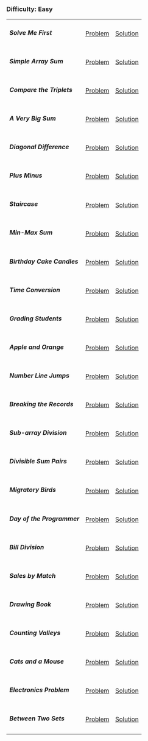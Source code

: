 
<h3>Difficulty: Easy</h3>

<table>
	<tr>
		<td>
			<h5>Solve Me First</h5>
		</td>
		<td>
			<a href="https://www.hackerrank.com/challenges/solve-me-first/problem">Problem</a>
		</td>
		<td>
			<a href="https://github.com/recep-yildirim/HackerRank/blob/master/Problem%20Solving/Easy/SolveMeFirst.java">Solution</a>
		</td>
	</tr>
	<tr>
		<td>
			<h5>Simple Array Sum</h5>
		</td>
		<td>
			<a href="https://www.hackerrank.com/challenges/simple-array-sum/problem">Problem</a>
		</td>
		<td>
			<a href="https://github.com/recep-yildirim/HackerRank/blob/master/Problem%20Solving/Easy/SimpleArraySum.java">Solution</a>
		</td>
	</tr>
	<tr>
		<td>
			<h5>Compare the Triplets</h5>
		</td>
		<td>
			<a href="https://www.hackerrank.com/challenges/compare-the-triplets/problem">Problem</a>
		</td>
		<td>
			<a href="https://github.com/recep-yildirim/HackerRank/blob/master/Problem%20Solving/Easy/CompareTheTriplets.java">Solution</a>
		</td>
	</tr>
	<tr>
		<td>
			<h5>A Very Big Sum</h5>
		</td>
		<td>
			<a href="https://www.hackerrank.com/challenges/a-very-big-sum/problem">Problem</a>
		</td>
		<td>
			<a href="https://github.com/recep-yildirim/HackerRank/blob/master/Problem%20Solving/Easy/AVeryBigSum.java">Solution</a>
		</td>
	</tr>
	<tr>
		<td>
			<h5>Diagonal Difference</h5>
		</td>
		<td>
			<a href="https://www.hackerrank.com/challenges/diagonal-difference/problem">Problem</a>
		</td>
		<td>
			<a href="https://github.com/recep-yildirim/HackerRank/blob/master/Problem%20Solving/Easy/DiagonalDifference.java">Solution</a>
		</td>
	</tr>
	<tr>
		<td>
			<h5>Plus Minus</h5>
		</td>
		<td>
			<a href="https://www.hackerrank.com/challenges/plus-minus/problem">Problem</a>
		</td>
		<td>
			<a href="https://github.com/recep-yildirim/HackerRank/blob/master/Problem%20Solving/Easy/PlusMinus.java">Solution</a>
		</td>
	</tr>
	<tr>
		<td>
			<h5>Staircase</h5>
		</td>
		<td>
			<a href="https://www.hackerrank.com/challenges/staircase/problem">Problem</a>
		</td>
		<td>
			<a href="https://github.com/recep-yildirim/HackerRank/blob/master/Problem%20Solving/Easy/Staircase.java">Solution</a>
		</td>
	</tr>
	<tr>
		<td>
			<h5>Min-Max Sum</h5>
		</td>
		<td>
			<a href="https://www.hackerrank.com/challenges/mini-max-sum/problem">Problem</a>
		</td>
		<td>
			<a href="https://github.com/recep-yildirim/HackerRank/blob/master/Problem%20Solving/Easy/MinMaxSum.java">Solution</a>
		</td>
	</tr>
	<tr>
		<td>
			<h5>Birthday Cake Candles</h5>
		</td>
		<td>
			<a href="https://www.hackerrank.com/challenges/birthday-cake-candles/problem">Problem</a>
		</td>
		<td>
			<a href="https://github.com/recep-yildirim/HackerRank/blob/master/Problem%20Solving/Easy/BirthdayCakeCandles.java">Solution</a>
		</td>
	</tr>
	<tr>
		<td>
			<h5>Time Conversion</h5>
		</td>
		<td>
			<a href="https://www.hackerrank.com/challenges/time-conversion/problem">Problem</a>
		</td>
		<td>
			<a href="https://github.com/recep-yildirim/HackerRank/blob/master/Problem%20Solving/Easy/TimeConversion.java">Solution</a>
		</td>
	</tr>
	<tr>
		<td>
			<h5>Grading Students</h5>
		</td>
		<td>
			<a href="https://www.hackerrank.com/challenges/grading/problem">Problem</a>
		</td>
		<td>
			<a href="https://github.com/recep-yildirim/HackerRank/blob/master/Problem%20Solving/Easy/GradingStudents.java">Solution</a>
		</td>
	</tr>
	<tr>
		<td>
			<h5>Apple and Orange</h5>
		</td>
		<td>
			<a href="https://www.hackerrank.com/challenges/apple-and-orange/problem">Problem</a>
		</td>
		<td>
			<a href="https://github.com/recep-yildirim/HackerRank/blob/master/Problem%20Solving/Easy/AppleAndOrange.java">Solution</a>
		</td>
	</tr>
	<tr>
		<td>
			<h5>Number Line Jumps</h5>
		</td>
		<td>
			<a href="https://www.hackerrank.com/challenges/kangaroo/problem">Problem</a>
		</td>
		<td>
			<a href="https://github.com/recep-yildirim/HackerRank/blob/master/Problem%20Solving/Easy/NumberLineJumps.java">Solution</a>
		</td>
	</tr>
	<tr>
		<td>
			<h5>Breaking the Records</h5>
		</td>
		<td>
			<a href="https://www.hackerrank.com/challenges/breaking-best-and-worst-records/problem">Problem</a>
		</td>
		<td>
			<a href="https://github.com/recep-yildirim/HackerRank/blob/master/Problem%20Solving/Easy/BreakingTheRecords.java">Solution</a>
		</td>
	</tr>
	<tr>
		<td>
			<h5>Sub-array Division</h5>
		</td>
		<td>
			<a href="https://www.hackerrank.com/challenges/the-birthday-bar/problem">Problem</a>
		</td>
		<td>
			<a href="https://github.com/recep-yildirim/HackerRank/blob/master/Problem%20Solving/Easy/SubArrayDivision.java">Solution</a>
		</td>
	</tr>
	<tr>
		<td>
			<h5>Divisible Sum Pairs</h5>
		</td>
		<td>
			<a href="https://www.hackerrank.com/challenges/divisible-sum-pairs/problem">Problem</a>
		</td>
		<td>
			<a href="https://github.com/recep-yildirim/HackerRank/blob/master/Problem%20Solving/Easy/DivisibleSumPairs.java">Solution</a>
		</td>
	</tr>
	<tr>
		<td>
			<h5>Migratory Birds</h5>
		</td>
		<td>
			<a href="https://www.hackerrank.com/challenges/migratory-birds/problem">Problem</a>
		</td>
		<td>
			<a href="https://github.com/recep-yildirim/HackerRank/blob/master/Problem%20Solving/Easy/MigratoryBirds.java">Solution</a>
		</td>
	</tr>
	<tr>
		<td>
			<h5>Day of the Programmer</h5>
		</td>
		<td>
			<a href="https://www.hackerrank.com/challenges/day-of-the-programmer/problem">Problem</a>
		</td>
		<td>
			<a href="https://github.com/recep-yildirim/HackerRank/blob/master/Problem%20Solving/Easy/DayOfTheProgrammer.java">Solution</a>
		</td>
	</tr>
	<tr>
		<td>
			<h5>Bill Division</h5>
		</td>
		<td>
			<a href="https://www.hackerrank.com/challenges/bon-appetit/problem">Problem</a>
		</td>
		<td>
			<a href="https://github.com/recep-yildirim/HackerRank/blob/master/Problem%20Solving/Easy/BillDivision.java">Solution</a>
		</td>
	</tr>
	<tr>
		<td>
			<h5>Sales by Match</h5>
		</td>
		<td>
			<a href="https://www.hackerrank.com/challenges/sock-merchant/problem">Problem</a>
		</td>
		<td>
			<a href="https://github.com/recep-yildirim/HackerRank/blob/master/Problem%20Solving/Easy/SalesByMatch.java">Solution</a>
		</td>
	</tr>
	<tr>
		<td>
			<h5>Drawing Book</h5>
		</td>
		<td>
			<a href="https://www.hackerrank.com/challenges/drawing-book/problem">Problem</a>
		</td>
		<td>
			<a href="https://github.com/recep-yildirim/HackerRank/blob/master/Problem%20Solving/Easy/DrawingBook.java">Solution</a>
		</td>
	</tr>
	<tr>
		<td>
			<h5>Counting Valleys</h5>
		</td>
		<td>
			<a href="https://www.hackerrank.com/challenges/counting-valleys/problem">Problem</a>
		</td>
		<td>
			<a href="https://github.com/recep-yildirim/HackerRank/blob/master/Problem%20Solving/Easy/CountingValleys.java">Solution</a>
		</td>
	</tr>
	<tr>
		<td>
			<h5>Cats and a Mouse</h5>
		</td>
		<td>
			<a href="https://www.hackerrank.com/challenges/cats-and-a-mouse/problem">Problem</a>
		</td>
		<td>
			<a href="https://github.com/recep-yildirim/HackerRank/blob/master/Problem%20Solving/Easy/CatsAndMouse.java">Solution</a>
		</td>
	</tr>
	<tr>
		<td>
			<h5>Electronics Problem</h5>
		</td>
		<td>
			<a href="https://www.hackerrank.com/challenges/electronics-shop/problem">Problem</a>
		</td>
		<td>
			<a href="https://github.com/recep-yildirim/HackerRank/blob/master/Problem%20Solving/Easy/ElectronicsShop.java">Solution</a>
		</td>
	</tr>
	<tr>
		<td>
			<h5>Between Two Sets</h5>
		</td>
		<td>
			<a href="https://www.hackerrank.com/challenges/between-two-sets/problem">Problem</a>
		</td>
		<td>
			<a href="https://github.com/recep-yildirim/HackerRank/blob/master/Problem%20Solving/Easy/BetweenTwoSets.java">Solution</a>
		</td>
	</tr>
</table>


